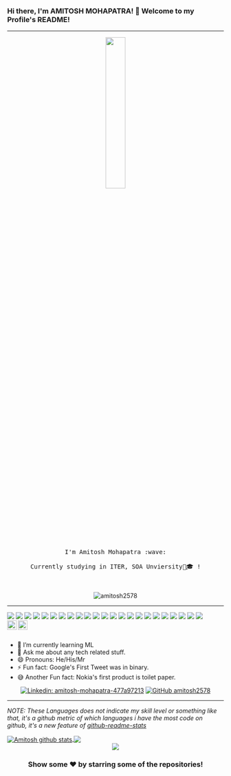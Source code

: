 ### Hi there, I'm AMITOSH MOHAPATRA! 👋      Welcome to my Profile's README!
---

<p align="center">
  <img src="https://media.giphy.com/media/MeJgB3yMMwIaHmKD4z/giphy.gif" width="30%">
  <br><br>
  <samp>
    I'm Amitosh Mohapatra :wave:
    <br><br>
    Currently studying in ITER, SOA Unviersity🏫🎓 !
    <!--<br><br>
    I believe in a world where Milkshakes and Coffee can solve any and all kind of problems :grin:
    <br><br>
    P.S. I do know that HTML is not a programming language! :v:-->
  </samp>
</p>

<br>
<div align="center">

<p align="centre"> <img src="https://komarev.com/ghpvc/?username=amitosh2578&label=Views&color=blue&style=plastic" alt="amitosh2578" /> </p>
</div>
<hr style="height:2px;border-width:0;color:gray;background-color:gray">
<img src="https://img.shields.io/badge/Microsoft%20SQL%20Server-CC2927?style=for-the-badge&logo=microsoft%20sql%20server&logoColor=white"/>
<img src="https://img.shields.io/badge/mysql-%2300f.svg?style=for-the-badge&logo=mysql&logoColor=white"/>
<img src="https://img.shields.io/badge/Anaconda-%2344A833.svg?style=for-the-badge&logo=anaconda&logoColor=white"/>
<img src="https://img.shields.io/badge/react-%2320232a.svg?style=for-the-badge&logo=react&logoColor=%2361DAFB"/>
<img src="https://img.shields.io/badge/Eclipse-FE7A16.svg?style=for-the-badge&logo=Eclipse&logoColor=white"/>
<img src="https://img.shields.io/badge/jupyter-%23FA0F00.svg?style=for-the-badge&logo=jupyter&logoColor=white"/>
<img src="https://img.shields.io/badge/Spyder-838485?style=for-the-badge&logo=spyder%20ide&logoColor=maroon"/>
<img src="https://img.shields.io/badge/Visual%20Studio%20Code-0078d7.svg?style=for-the-badge&logo=visual-studio-code&logoColor=white"/>
<img src="https://img.shields.io/badge/c-%2300599C.svg?style=for-the-badge&logo=c&logoColor=white"/>
<img src="https://img.shields.io/badge/java-%23ED8B00.svg?style=for-the-badge&logo=java&logoColor=white"/>
<img src="https://img.shields.io/badge/python-3670A0?style=for-the-badge&logo=python&logoColor=ffdd54"/>
<img src="https://img.shields.io/badge/numpy-%23013243.svg?style=for-the-badge&logo=numpy&logoColor=white"/>
<img src="https://img.shields.io/badge/pandas-%23150458.svg?style=for-the-badge&logo=pandas&logoColor=white"/>
<img src="https://img.shields.io/badge/Microsoft_Excel-217346?style=for-the-badge&logo=microsoft-excel&logoColor=white"/>
<img src="https://img.shields.io/badge/Microsoft_PowerPoint-B7472A?style=for-the-badge&logo=microsoft-powerpoint&logoColor=white"/>
<img src="https://img.shields.io/badge/Microsoft_Word-2B579A?style=for-the-badge&logo=microsoft-word&logoColor=white"/>
<img src="https://img.shields.io/badge/Linux-FCC624?style=for-the-badge&logo=linux&logoColor=black"/>
<img src="https://img.shields.io/badge/Windows-0078D6?style=for-the-badge&logo=windows&logoColor=white"/>
<img src="https://img.shields.io/badge/Postman-FF6C37?style=for-the-badge&logo=postman&logoColor=white"/>
<img src="https://img.shields.io/badge/-RaspberryPi-C51A4A?style=for-the-badge&logo=Raspberry-Pi"/>
<img src="https://img.shields.io/badge/apache%20tomcat-%23F8DC75.svg?style=for-the-badge&logo=apache-tomcat&logoColor=black"/>
<img src="https://img.shields.io/badge/css-%231572B6.svg?style=for-the-badge&logo=css&logoColor=white"/>
<img src="https://img.shields.io/badge/html-%23E34F26.svg?style=for-the-badge&logo=html&logoColor=white"/>

<div align="center">

<a href="https://www.linkedin.com/in/amitosh-mohapatra-477a97213/">
  <img align="left" alt="Amitosh Linkdein" width="22px" src="https://cdn.jsdelivr.net/npm/simple-icons@v3/icons/linkedin.svg" />
</a>
<a href="https://github.com/amitosh2578">
  <img align="left" alt="Amitosh Github" width="22px" src="https://cdn.jsdelivr.net/npm/simple-icons@v3/icons/github.svg" />
</a>

</div>


<br/>
<br/>


- 🌱 I’m currently learning ML
- 💬 Ask me about any tech related stuff.
- 😄 Pronouns: He/His/Mr
- ⚡ Fun fact: Google's First Tweet was in binary.
- 😅 Another Fun fact: Nokia's first product is toilet paper.


<div align="center">


[![Linkedin: amitosh-mohapatra-477a97213](https://img.shields.io/badge/-Amitosh_Mohapatra-blue?style=flat-square&logo=Linkedin&logoColor=white&link=https://www.linkedin.com/in/amitosh-mohapatra-477a97213//)](https://www.linkedin.com/in/amitosh-mohapatra-477a97213/)
[![GitHub amitosh2578](https://img.shields.io/github/followers/amitosh2578?label=follow&style=social)](https://github.com/amitosh2578)
</div>

<hr style="height:2px;border-width:0;color:gray;background-color:gray">


*NOTE: These Languages does not indicate my skill level or something like that, it's a github metric of which languages i have the most code on github, it's a new feature of [github-readme-stats](https://github.com/amitosh2578/amitosh2578)*


<a href="https://github.com/amitosh2578">
<img align="center" src="https://github-readme-stats.vercel.app/api?username=amitosh2578&&show_icons=true&count_private=true&title_color=bd93f9&icon_color=0E86D4&text_color=daf7dc&bg_color=151515" alt="Amitosh github stats"/>
</a>
<a href="https://github.com/amitosh2578">
  <img align="center" src="https://github-readme-stats.vercel.app/api/top-langs/?username=amitosh2578&hide=php&theme=algolia" />
</a>


<div align="center">

<img align="centre" src="https://github.com/amitosh2578/amitosh2578/blob/main/Developer.gif"/>

</div>

<div align="center">

### Show some ❤️ by starring some of the repositories!

</div>
